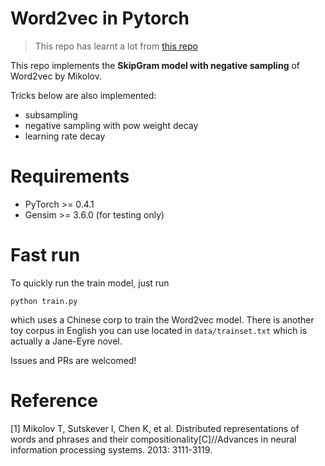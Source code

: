 # Word2vec in Pytorch

> This repo has learnt a lot from [this repo](https://github.com/Adoni/word2vec_pytorch)

This repo implements the **SkipGram model with negative sampling** of Word2vec by Mikolov.

Tricks below are also implemented:
- subsampling
- negative sampling with pow weight decay
- learning rate decay

# Requirements
- PyTorch >= 0.4.1
- Gensim >= 3.6.0 (for testing only)

# Fast run
To quickly run the train model, just run 

` python train.py `

 which uses a Chinese corp to train the Word2vec model. There is another toy corpus in English you can use located in `data/trainset.txt` which is actually a Jane-Eyre novel.

Issues and PRs are welcomed!

# Reference
[1] Mikolov T, Sutskever I, Chen K, et al. Distributed representations of words and phrases and their compositionality[C]//Advances in neural information processing systems. 2013: 3111-3119.